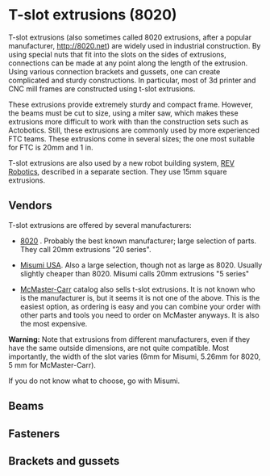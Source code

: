 # T-slot extrusions (8020) #
T-slot extrusions (also sometimes called 8020 extrusions, 
after a popular manufacturer, http://8020.net) are widely used in industrial construction. 
By using special nuts that fit into the slots on the sides of extrusions, connections 
can be made at any point along the length of the extrusion. Using various connection brackets and gussets, one can create complicated and sturdy constructions. In particular, most of 3d printer and CNC mill frames are constructed using t-slot extrusions.

These extrusions provide extremely sturdy and compact frame. However, the beams must be cut to size, using a miter saw, which makes these extrusions more difficult to work with than the construction sets such as Actobotics. Still, these extrusions are commonly used by more experienced FTC teams.
These extrusions come in several sizes; the one most suitable for FTC is 20mm and 1 in. 

T-slot extrusions are also used by a new robot building system, [REV Robotics](/r/FTC/wiki/building-systems/REV-Robotics), described in a separate section. 
They use 15mm square extrusions.

## Vendors ##
T-slot extrusions are offered by several manufacturers:

* [8020](http://8020.net) . Probably the best known manufacturer; large selection of parts. They call 20mm extrusions "20 series".

* [Misumi USA](https://us.misumi-ec.com/vona2/mech/M1500000000/M1501000000/).  Also a large selection, though not as large as 8020. Usually slightly cheaper than 8020. Misumi calls 20mm extrusions "5 series"

* [McMaster-Carr](https://www.mcmaster.com/#t-slotted-framing/) catalog also sells t-slot extrusions. 
It is not known who is the manufacturer is, but it seems it is not one of the above. This is the easiest option, as ordering is easy and you can combine your order with other parts and tools you need to order on McMaster anyways. It is also the most expensive.

**Warning:** Note that extrusions from different manufacturers, even if they have the same outside dimensions, are not quite compatible. Most importantly, the width of the slot varies (6mm for Misumi, 5.26mm for 8020, 5 mm for McMaster-Carr).

If you do not know what to choose, go with Misumi.

## Beams ##

## Fasteners ##

## Brackets and gussets ##

